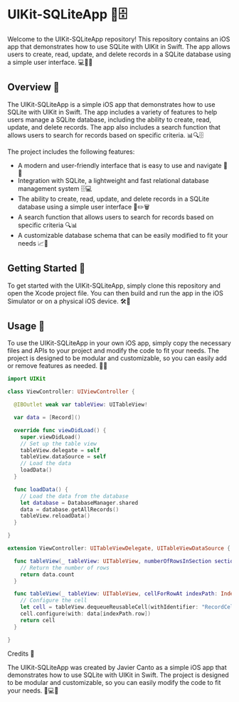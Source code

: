 # UIKit-SQLiteApp 📱🗄️

Welcome to the UIKit-SQLiteApp repository! This repository contains an iOS app that demonstrates how to use SQLite with UIKit in Swift. The app allows users to create, read, update, and delete records in a SQLite database using a simple user interface. 💻👥📝

## Overview 📝

The UIKit-SQLiteApp is a simple iOS app that demonstrates how to use SQLite with UIKit in Swift. The app includes a variety of features to help users manage a SQLite database, including the ability to create, read, update, and delete records. The app also includes a search function that allows users to search for records based on specific criteria. 📊🔍🗄️

The project includes the following features:

- A modern and user-friendly interface that is easy to use and navigate 📱👀
- Integration with SQLite, a lightweight and fast relational database management system 🗄️💻
- The ability to create, read, update, and delete records in a SQLite database using a simple user interface 📝✏️🗑️
- A search function that allows users to search for records based on specific criteria 🔍📊
- A customizable database schema that can be easily modified to fit your needs 📈🎨

## Getting Started 🚀

To get started with the UIKit-SQLiteApp, simply clone this repository and open the Xcode project file. You can then build and run the app in the iOS Simulator or on a physical iOS device. 🛠️📱

## Usage 🤖

To use the UIKit-SQLiteApp in your own iOS app, simply copy the necessary files and APIs to your project and modify the code to fit your needs. The project is designed to be modular and customizable, so you can easily add or remove features as needed. 📝🎨

```swift
import UIKit

class ViewController: UIViewController {

  @IBOutlet weak var tableView: UITableView!

  var data = [Record]()

  override func viewDidLoad() {
    super.viewDidLoad()
    // Set up the table view
    tableView.delegate = self
    tableView.dataSource = self
    // Load the data
    loadData()
  }

  func loadData() {
    // Load the data from the database
    let database = DatabaseManager.shared
    data = database.getAllRecords()
    tableView.reloadData()
  }

}

extension ViewController: UITableViewDelegate, UITableViewDataSource {

  func tableView(_ tableView: UITableView, numberOfRowsInSection section: Int) -> Int {
    // Return the number of rows
    return data.count
  }

  func tableView(_ tableView: UITableView, cellForRowAt indexPath: IndexPath) -> UITableViewCell {
    // Configure the cell
    let cell = tableView.dequeueReusableCell(withIdentifier: "RecordCell", for: indexPath) as! RecordCell
    cell.configure(with: data[indexPath.row])
    return cell
  }

}
```

Credits 🙌

The UIKit-SQLiteApp was created by Javier Canto as a simple iOS app that demonstrates how to use SQLite with UIKit in Swift. The project is designed to be modular and customizable, so you can easily modify the code to fit your needs. 📱💻🙌
